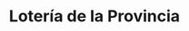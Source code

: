 ---
title: "Lotería de la Provincia"
url: /san-andres/loteria-de-la-provincia-72-diego-pombo/
shop: lotería
---